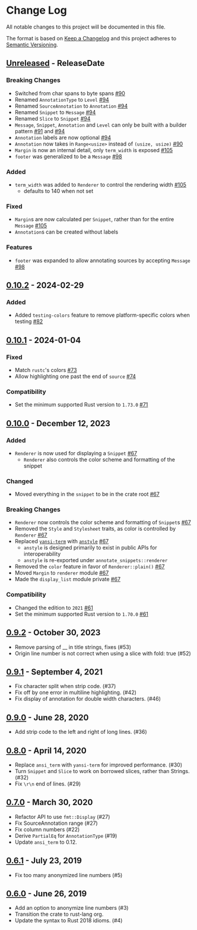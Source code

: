# Change Log
All notable changes to this project will be documented in this file.

The format is based on [Keep a Changelog](http://keepachangelog.com/)
and this project adheres to [Semantic Versioning](http://semver.org/).

<!-- next-header -->
## [Unreleased] - ReleaseDate

### Breaking Changes

- Switched from char spans to byte spans [#90](https://github.com/rust-lang/annotate-snippets-rs/pull/90/commits/b65b8cabcd34da9fed88490a7a1cd8085777706a)
- Renamed `AnnotationType` to `Level` [#94](https://github.com/rust-lang/annotate-snippets-rs/pull/94/commits/b49f9471d920c7f561fa61970039b0ba44e448ac)
- Renamed `SourceAnnotation` to `Annotation` [#94](https://github.com/rust-lang/annotate-snippets-rs/pull/94/commits/bbf9c5fe27e83652433151cbfc7d6cafc02a8c47)
- Renamed `Snippet` to `Message` [#94](https://github.com/rust-lang/annotate-snippets-rs/pull/94/commits/105da760b6e1bd4cfce4c642ac679ecf6011f511)
- Renamed `Slice` to `Snippet` [#94](https://github.com/rust-lang/annotate-snippets-rs/pull/94/commits/1c18950300cf8b93d92d89e9797ed0bae02c0a37)
- `Message`, `Snippet`, `Annotation` and `Level` can only be built with a builder pattern [#91](https://github.com/rust-lang/annotate-snippets-rs/pull/91) and [#94](https://github.com/rust-lang/annotate-snippets-rs/pull/94)
- `Annotation` labels are now optional [#94](https://github.com/rust-lang/annotate-snippets-rs/pull/94/commits/c821084068a1acd2688b6c8d0b3423e143d359e2)
- `Annotation` now takes in `Range<usize>` instead of `(usize, usize)` [#90](https://github.com/rust-lang/annotate-snippets-rs/pull/90/commits/c3bd0c3a63f983f5f2b4793a099972b1f6e97a9f)
- `Margin` is now an internal detail, only `term_width` is exposed [#105](https://github.com/rust-lang/annotate-snippets-rs/pull/105)
- `footer` was generalized to be a `Message` [#98](https://github.com/rust-lang/annotate-snippets-rs/pull/98)

### Added
- `term_width` was added to `Renderer` to control the rendering width [#105](https://github.com/rust-lang/annotate-snippets-rs/pull/105)
  - defaults to 140 when not set

### Fixed
- `Margin`s are now calculated per `Snippet`, rather than for the entire `Message` [#105](https://github.com/rust-lang/annotate-snippets-rs/pull/105)
- `Annotation`s can be created without labels

### Features
- `footer` was expanded to allow annotating sources by accepting `Message` [#98](https://github.com/rust-lang/annotate-snippets-rs/pull/98)

## [0.10.2] - 2024-02-29

### Added

- Added `testing-colors` feature to remove platform-specific colors when testing
  [#82](https://github.com/rust-lang/annotate-snippets-rs/pull/82)

## [0.10.1] - 2024-01-04

### Fixed

- Match `rustc`'s colors [#73](https://github.com/rust-lang/annotate-snippets-rs/pull/73)
- Allow highlighting one past the end of `source` [#74](https://github.com/rust-lang/annotate-snippets-rs/pull/74)

### Compatibility

- Set the minimum supported Rust version to `1.73.0` [#71](https://github.com/rust-lang/annotate-snippets-rs/pull/71)

## [0.10.0] - December 12, 2023

### Added

- `Renderer` is now used for displaying a `Snippet` [#67](https://github.com/rust-lang/annotate-snippets-rs/pull/67/commits/9076cbf66336e5137b47dc7a52df2999b6c82598)
  - `Renderer` also controls the color scheme and formatting of the snippet

### Changed

- Moved everything in the `snippet` to be in the crate root [#67](https://github.com/rust-lang/annotate-snippets-rs/pull/67/commits/a1007ddf2fc6f76e960a4fc01207228e64e9fae7)

### Breaking Changes

- `Renderer` now controls the color scheme and formatting of `Snippet`s [#67](https://github.com/rust-lang/annotate-snippets-rs/pull/67/commits/d0c65b26493d60f86a82c5919ef736b35808c23a)
- Removed the `Style` and `Stylesheet` traits, as color is controlled by `Renderer` [#67](https://github.com/rust-lang/annotate-snippets-rs/pull/67/commits/4affdfb50ea0670d85e52737c082c03f89ae8ada)
- Replaced [`yansi-term`](https://crates.io/crates/yansi-term) with [`anstyle`](https://crates.io/crates/anstyle) [#67](https://github.com/rust-lang/annotate-snippets-rs/pull/67/commits/dfd4e87d6f31ec50d29af26d7310cff5e66ca978)
  - `anstyle` is designed primarily to exist in public APIs for interoperability 
  - `anstyle` is re-exported under `annotate_snippets::renderer`
- Removed the `color` feature in favor of `Renderer::plain()` [#67](https://github.com/rust-lang/annotate-snippets-rs/pull/67/commits/dfd4e87d6f31ec50d29af26d7310cff5e66ca978)
- Moved `Margin` to `renderer` module [#67](https://github.com/rust-lang/annotate-snippets-rs/pull/67/commits/79f657ea252c3c0ce55fa69894ee520f8820b4bf)
- Made the `display_list` module private [#67](https://github.com/rust-lang/annotate-snippets-rs/pull/67/commits/da45f4858af3ec4c0d792ecc40225e27fdd2bac8)

### Compatibility

- Changed the edition to `2021` [#61](https://github.com/rust-lang/annotate-snippets-rs/pull/61)
- Set the minimum supported Rust version to `1.70.0` [#61](https://github.com/rust-lang/annotate-snippets-rs/pull/61)

## [0.9.2] - October 30, 2023

- Remove parsing of __ in title strings, fixes (#53)
- Origin line number is not correct when using a slice with fold: true (#52)

## [0.9.1] - September 4, 2021

- Fix character split when strip code. (#37)
- Fix off by one error in multiline highlighting. (#42)
- Fix display of annotation for double width characters. (#46)

## [0.9.0] - June 28, 2020

- Add strip code to the left and right of long lines. (#36)

## [0.8.0] - April 14, 2020

- Replace `ansi_term` with `yansi-term` for improved performance. (#30)
- Turn `Snippet` and `Slice` to work on borrowed slices, rather than Strings. (#32)
- Fix `\r\n` end of lines. (#29)

## [0.7.0] - March 30, 2020

- Refactor API to use `fmt::Display` (#27)
- Fix SourceAnnotation range (#27)
- Fix column numbers (#22)
- Derive `PartialEq` for `AnnotationType` (#19)
- Update `ansi_term` to 0.12.

## [0.6.1] - July 23, 2019

- Fix too many anonymized line numbers (#5)
 
## [0.6.0] - June 26, 2019
 
- Add an option to anonymize line numbers (#3)
- Transition the crate to rust-lang org.
- Update the syntax to Rust 2018 idioms. (#4)

<!-- next-url -->
[Unreleased]: https://github.com/rust-lang/annotate-snippets-rs/compare/0.10.2...HEAD
[0.10.2]: https://github.com/rust-lang/annotate-snippets-rs/compare/0.10.1...0.10.2
[0.10.1]: https://github.com/rust-lang/annotate-snippets-rs/compare/0.10.0...0.10.1
[0.10.0]: https://github.com/rust-lang/annotate-snippets-rs/compare/0.9.2...0.10.0
[0.9.2]: https://github.com/rust-lang/annotate-snippets-rs/compare/0.9.1...0.9.2
[0.9.1]: https://github.com/rust-lang/annotate-snippets-rs/compare/0.9.0...0.9.1
[0.9.0]: https://github.com/rust-lang/annotate-snippets-rs/compare/0.8.0...0.9.0
[0.8.0]: https://github.com/rust-lang/annotate-snippets-rs/compare/0.7.0...0.8.0
[0.7.0]: https://github.com/rust-lang/annotate-snippets-rs/compare/0.6.1...0.7.0
[0.6.1]: https://github.com/rust-lang/annotate-snippets-rs/compare/0.6.0...0.6.1
[0.6.0]: https://github.com/rust-lang/annotate-snippets-rs/compare/0.5.0...0.6.0
[0.5.0]: https://github.com/rust-lang/annotate-snippets-rs/compare/0.1.0...0.5.0
[0.1.0]: https://github.com/rust-lang/annotate-snippets-rs/compare/6015d08d7d10151c126c6a70c14f234c0c01b50e...0.1.0

